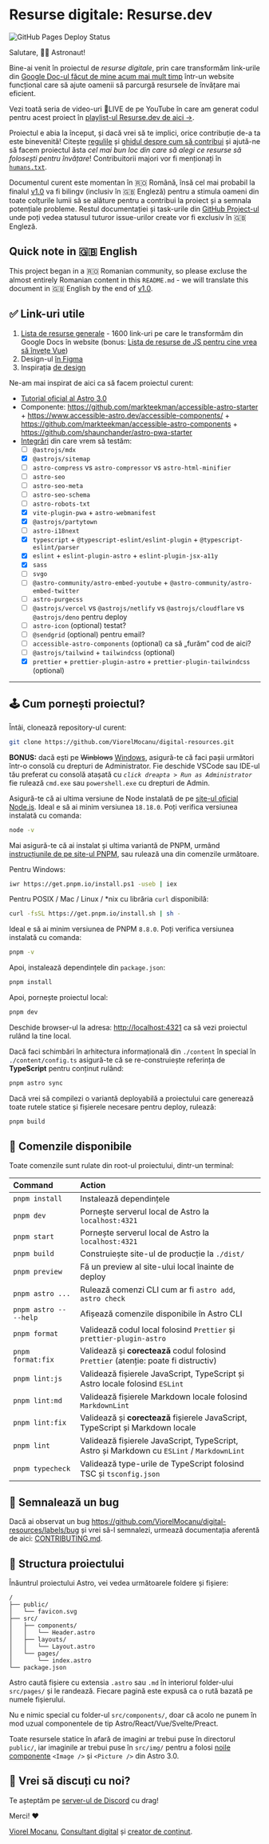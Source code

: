 # Resurse digitale: **Resurse.dev**

![GitHub Pages Deploy Status](https://github.com/ViorelMocanu/resurse-digitale/actions/workflows/static.yml/badge.svg)

Salutare, 🧑‍🚀 Astronaut!

Bine-ai venit în proiectul de *resurse digitale*, prin care transformăm link-urile din [Google Doc-ul făcut de mine acum mai mult timp] într-un website funcțional care să ajute oamenii să parcurgă resursele de învățare mai eficient.

Vezi toată seria de video-uri 🔴LIVE de pe YouTube în care am generat codul pentru acest proiect în [playlist-ul Resurse.dev de aici &rarr;].

Proiectul e abia la început, și dacă vrei să te implici, orice contribuție de-a ta este binevenită! Citește [regulile] și [ghidul despre cum să contribui] și ajută-ne să facem proiectul ăsta *cel mai bun loc din care să alegi ce resurse să folosești pentru învățare*! Contribuitorii majori vor fi menționați în [`humans.txt`].

Documentul curent este momentan în 🇷🇴 Română, însă cel mai probabil la finalul [v1.0] va fi bilingv (inclusiv în 🇬🇧 Engleză) pentru a stimula oameni din toate colțurile lumii să se alăture pentru a contribui la proiect și a semnala potențiale probleme. Restul documentației și task-urile din [GitHub Project-ul] unde poți vedea statusul tuturor issue-urilor create vor fi exclusiv în 🇬🇧 Engleză.

## Quick note in 🇬🇧 English

This project began in a 🇷🇴 Romanian community, so please excluse the almost entirely Romanian content in this `README.md` - we will translate this document in 🇬🇧 English by the end of [v1.0].

## ✅ Link-uri utile

1. [Lista de resurse generale] - 1600 link-uri pe care le transformăm din Google Docs în website (bonus: [Lista de resurse de JS pentru cine vrea să învețe Vue])
2. Design-ul [în Figma]
3. Inspirația [de design]

Ne-am mai inspirat de aici ca să facem proiectul curent:

- [Tutorial oficial al Astro 3.0]
- Componente: <https://github.com/markteekman/accessible-astro-starter> + <https://www.accessible-astro.dev/accessible-components/> + <https://github.com/markteekman/accessible-astro-components> + <https://github.com/shaunchander/astro-pwa-starter>
- [Integrări] din care vrem să testăm:
    - [ ] `@astrojs/mdx`
    - [x] `@astrojs/sitemap`
    - [ ] `astro-compress` vs `astro-compressor` vs `astro-html-minifier`
    - [ ] `astro-seo`
    - [ ] `astro-seo-meta`
    - [ ] `astro-seo-schema`
    - [ ] `astro-robots-txt`
    - [x] `vite-plugin-pwa` + `astro-webmanifest`
    - [x] `@astrojs/partytown`
    - [ ] `astro-i18next`
    - [x] `typescript` + `@typescript-eslint/eslint-plugin` + `@typescript-eslint/parser`
    - [x] `eslint` + `eslint-plugin-astro` + `eslint-plugin-jsx-a11y`
    - [x] `sass`
    - [ ] `svgo`
    - [ ] `@astro-community/astro-embed-youtube` + `@astro-community/astro-embed-twitter`
    - [ ] `astro-purgecss`
    - [ ] `@astrojs/vercel` vs `@astrojs/netlify` vs `@astrojs/cloudflare` vs `@astrojs/deno` pentru deploy
    - [ ] `astro-icon` (optional) testat?
    - [ ] `@sendgrid` (optional) pentru email?
    - [ ] `accessible-astro-components` (optional) ca să „furăm” cod de aici?
    - [ ] `@astrojs/tailwind` + `tailwindcss` (optional)
    - [x] `prettier` + `prettier-plugin-astro` + `prettier-plugin-tailwindcss` (optional)

---------------

## 🕹️ Cum pornești proiectul?

Întâi, clonează repository-ul curent:

```bash
git clone https://github.com/ViorelMocanu/digital-resources.git
```

**BONUS:** dacă ești pe <del>Winblows</del> <ins>Windows</ins>, asigură-te că faci pașii următori într-o consolă cu drepturi de Administrator. Fie deschide VSCode sau IDE-ul tău preferat cu consolă atașată cu *`click dreapta > Run as Administrator`* fie rulează `cmd.exe` sau `powershell.exe` cu drepturi de Admin.

Asigură-te că ai ultima versiune de Node instalată de pe [site-ul oficial Node.js]. Ideal e să ai minim versiunea `18.18.0`. Poți verifica versiunea instalată cu comanda:

```bash
node -v
```

Mai asigură-te că ai instalat și ultima variantă de PNPM, urmând [instrucțiunile de pe site-ul PNPM], sau rulează una din comenzile următoare.

Pentru Windows:

```bash
iwr https://get.pnpm.io/install.ps1 -useb | iex
```

Pentru POSIX / Mac / Linux / *nix cu librăria `curl` disponibilă:

```bash
curl -fsSL https://get.pnpm.io/install.sh | sh -
```

Ideal e să ai minim versiunea de PNPM `8.8.0`. Poți verifica versiunea instalată cu comanda:

```bash
pnpm -v
```

Apoi, instalează dependințele din `package.json`:

```bash
pnpm install
```

Apoi, pornește proiectul local:

```bash
pnpm dev
```

Deschide browser-ul la adresa: <http://localhost:4321> ca să vezi proiectul rulând la tine local.

Dacă faci schimbări în arhitectura informațională din `./content` în special în `./content/config.ts` asigură-te că se re-construiește referința de **TypeScript** pentru conținut rulând:

```bash
pnpm astro sync
```

Dacă vrei să compilezi o variantă deployabilă a proiectului care generează toate rutele statice și fișierele necesare pentru deploy, rulează:

```bash
pnpm build
```

## 🧞 Comenzile disponibile

Toate comenzile sunt rulate din root-ul proiectului, dintr-un terminal:

| Command                | Action                                                                                     |
| :--------------------- | :----------------------------------------------------------------------------------------- |
| `pnpm install`         | Instalează dependințele                                                                    |
| `pnpm dev`             | Pornește serverul local de Astro la `localhost:4321`                                       |
| `pnpm start`           | Pornește serverul local de Astro la `localhost:4321`                                       |
| `pnpm build`           | Construiește site-ul de producție la `./dist/`                                             |
| `pnpm preview`         | Fă un preview al site-ului local înainte de deploy                                         |
| `pnpm astro ...`       | Rulează comenzi CLI cum ar fi `astro add`, `astro check`                                   |
| `pnpm astro -- --help` | Afișează comenzile disponibile în Astro CLI                                                |
| `pnpm format`          | Validează codul local folosind `Prettier` și `prettier-plugin-astro`                       |
| `pnpm format:fix`      | Validează și **corectează** codul folosind `Prettier` (atenție: poate fi distructiv)       |
| `pnpm lint:js`         | Validează fișierele JavaScript, TypeScript și Astro locale folosind `ESLint`               |
| `pnpm lint:md`         | Validează fișierele Markdown locale folosind `MarkdownLint`                                |
| `pnpm lint:fix`        | Validează și **corectează** fișierele JavaScript, TypeScript și Markdown locale            |
| `pnpm lint`            | Validează fișierele JavaScript, TypeScript, Astro și Markdown cu `ESLint` / `MarkdownLint` |
| `pnpm typecheck`       | Validează type-urile de TypeScript folosind TSC și `tsconfig.json`                         |

## 🛑 Semnalează un bug

Dacă ai observat un bug <https://github.com/ViorelMocanu/digital-resources/labels/bug> și vrei să-l semnalezi, urmează documentația aferentă de aici: [CONTRIBUTING.md].

## 🚀 Structura proiectului

Înăuntrul proiectului Astro, vei vedea următoarele foldere și fișiere:

```text
/
├── public/
│   └── favicon.svg
├── src/
│   ├── components/
│   │   └── Header.astro
│   ├── layouts/
│   │   └── Layout.astro
│   └── pages/
│       └── index.astro
└── package.json
```

Astro caută fișiere cu extensia `.astro` sau `.md` în interiorul folder-ului `src/pages/` și le randează. Fiecare pagină este expusă ca o rută bazată pe numele fișierului.

Nu e nimic special cu folder-ul `src/components/`, doar că acolo ne punem în mod uzual componentele de tip Astro/React/Vue/Svelte/Preact.

Toate resursele statice în afară de imagini ar trebui puse în directorul `public/`, iar imaginile ar trebui puse în `src/img/` pentru a folosi [noile componente] `<Image />` și `<Picture />` din Astro 3.0.


## 👋 Vrei să discuți cu noi?

Te așteptăm pe [server-ul de Discord] cu drag!

Merci! ❤️

[Viorel Mocanu], [Consultant digital] și [creator de conținut].

[Google Doc-ul făcut de mine acum mai mult timp]: https://bit.ly/vio-digital
[playlist-ul Resurse.dev de aici &rarr;]: https://youtube.com/playlist?list=PLfTqvIG4roBphVLnYuDTkfweQ2GmmcHOq
[regulile]: https://github.com/ViorelMocanu/digital-resources/blob/main/CODE_OF_CONDUCT.md
[ghidul despre cum să contribui]: https://github.com/ViorelMocanu/digital-resources/blob/main/CONTRIBUTING.md
[`humans.txt`]: https://github.com/ViorelMocanu/digital-resources/blob/main/humans.txt
[v1.0]: https://github.com/ViorelMocanu/digital-resources/milestone/1
[GitHub Project-ul]: https://github.com/users/ViorelMocanu/projects/2
[Lista de resurse generale]: https://bit.ly/vio-digital
[Lista de resurse de JS pentru cine vrea să învețe Vue]: https://bit.ly/vio-vue
[în Figma]: https://www.figma.com/file/FpXckvA4HYOJ1HIvsq62GS/Untitled?node-id=0%3A1
[de design]: https://www.behance.net/gallery/143657541/Female-Faces
[Tutorial oficial al Astro 3.0]: https://docs.astro.build/en/tutorial/0-introduction/
[Integrări]: https://astro.build/integrations/
[site-ul oficial Node.js]: https://nodejs.org/en
[instrucțiunile de pe site-ul PNPM]: https://pnpm.io/installation
[CONTRIBUTING.md]: https://github.com/ViorelMocanu/digital-resources/blob/main/CONTRIBUTING.md
[server-ul de Discord]: https://discord.com/invite/UpnAutz
[Viorel Mocanu]: https://github.com/ViorelMocanu
[Consultant digital]: https://www.viorelmocanu.ro/
[creator de conținut]: https://www.youtube.com/@ViorelMocanu
[noile componente]: https://docs.astro.build/en/guides/images/
